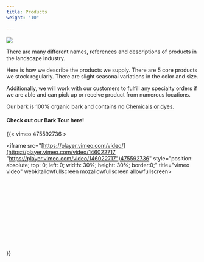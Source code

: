 ```yaml
---
title: Products
weight: "10"

---
```

![](/imgs/products-five-barks.jpg)

There are many different names, references and descriptions of products in the landscape industry.

Here is how we describe the products we supply. There are 5 core products we stock regularly. There are slight seasonal variations in the color and size.

Additionally, we will work with our customers to fulfill any specialty orders if we are able and can pick up or receive product from numerous locations.

Our bark is 100% organic bark and contains no [Chemicals or dyes. ]()

#### Check out our Bark Tour here!

{{< vimeo 475592736 > <div style="position: relative; padding-bottom: 56.25%; height: 0; overflow: hidden;"> <iframe src="[https://player.vimeo.com/video/](https://player.vimeo.com/video/146022717 "https://player.vimeo.com/video/146022717")475592736" style="position: absolute; top: 0; left: 0; width: 30%; height: 30%; border:0;" title="vimeo video" webkitallowfullscreen mozallowfullscreen allowfullscreen></iframe> </div>}}